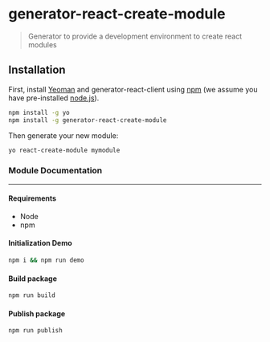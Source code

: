 # generator-react-create-module
> Generator to provide a development environment to create react modules

## Installation

First, install [Yeoman](http://yeoman.io) and generator-react-client using [npm](https://www.npmjs.com/) (we assume you have pre-installed [node.js](https://nodejs.org/)).

```bash
npm install -g yo
npm install -g generator-react-create-module
```

Then generate your new module:

```bash
yo react-create-module mymodule
```

### Module Documentation
---
#### Requirements
- Node
- npm

#### Initialization Demo
```bash
npm i && npm run demo
``` 

#### Build package
```bash
npm run build
```

#### Publish package
```bash
npm run publish
```